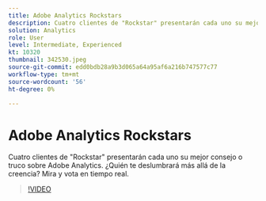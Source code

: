```yaml
---
title: Adobe Analytics Rockstars
description: Cuatro clientes de "Rockstar" presentarán cada uno su mejor consejo o truco sobre Adobe Analytics. ¿Quién te deslumbrará más allá de la creencia? Mira y vota en tiempo real.
solution: Analytics
role: User
level: Intermediate, Experienced
kt: 10320
thumbnail: 342530.jpeg
source-git-commit: edd0bdb28a9b3d065a64a95af6a216b747577c77
workflow-type: tm+mt
source-wordcount: '56'
ht-degree: 0%

---
```


# Adobe Analytics Rockstars

Cuatro clientes de &quot;Rockstar&quot; presentarán cada uno su mejor consejo o truco sobre Adobe Analytics. ¿Quién te deslumbrará más allá de la creencia? Mira y vota en tiempo real.

>[!VIDEO](https://video.tv.adobe.com/v/342530/?quality=12&learn=on)
